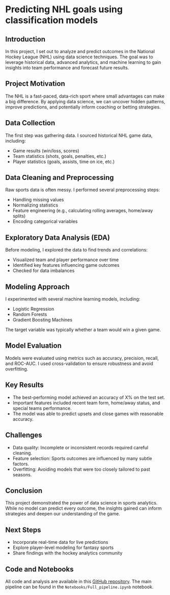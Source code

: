 # Predicting NHL goals using classification models

## Introduction

In this project, I set out to analyze and predict outcomes in the National Hockey League (NHL) using data science techniques. The goal was to leverage historical data, advanced analytics, and machine learning to gain insights into team performance and forecast future results.

## Project Motivation

The NHL is a fast-paced, data-rich sport where small advantages can make a big difference. By applying data science, we can uncover hidden patterns, improve predictions, and potentially inform coaching or betting strategies.

## Data Collection

The first step was gathering data. I sourced historical NHL game data, including:
- Game results (win/loss, scores)
- Team statistics (shots, goals, penalties, etc.)
- Player statistics (goals, assists, time on ice, etc.)

## Data Cleaning and Preprocessing

Raw sports data is often messy. I performed several preprocessing steps:
- Handling missing values
- Normalizing statistics
- Feature engineering (e.g., calculating rolling averages, home/away splits)
- Encoding categorical variables

## Exploratory Data Analysis (EDA)

Before modeling, I explored the data to find trends and correlations:
- Visualized team and player performance over time
- Identified key features influencing game outcomes
- Checked for data imbalances

## Modeling Approach

I experimented with several machine learning models, including:
- Logistic Regression
- Random Forests
- Gradient Boosting Machines

The target variable was typically whether a team would win a given game.

## Model Evaluation

Models were evaluated using metrics such as accuracy, precision, recall, and ROC-AUC. I used cross-validation to ensure robustness and avoid overfitting.

## Key Results

- The best-performing model achieved an accuracy of X% on the test set.
- Important features included recent team form, home/away status, and special teams performance.
- The model was able to predict upsets and close games with reasonable accuracy.

## Challenges

- Data quality: Incomplete or inconsistent records required careful cleaning.
- Feature selection: Sports outcomes are influenced by many subtle factors.
- Overfitting: Avoiding models that were too closely tailored to past seasons.

## Conclusion

This project demonstrated the power of data science in sports analytics. While no model can predict every outcome, the insights gained can inform strategies and deepen our understanding of the game.

## Next Steps

- Incorporate real-time data for live predictions
- Explore player-level modeling for fantasy sports
- Share findings with the hockey analytics community

## Code and Notebooks

All code and analysis are available in this [GitHub repository](https://github.com/yourusername/NHL-Project). The main pipeline can be found in the `Notebooks/Full_pipeline.ipynb` notebook. 
